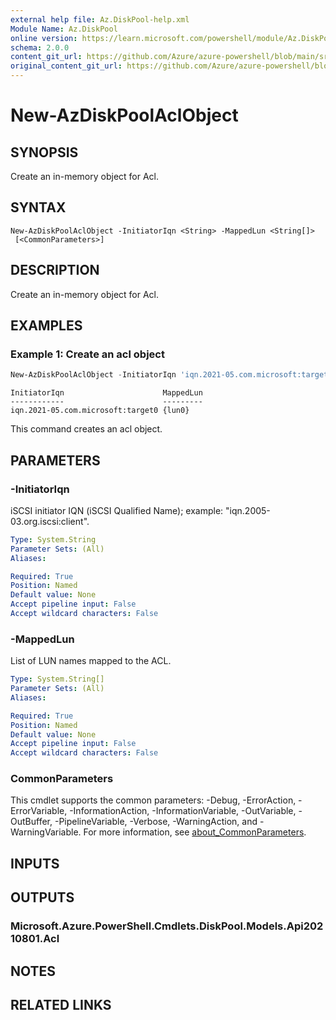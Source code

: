 ```yaml
---
external help file: Az.DiskPool-help.xml
Module Name: Az.DiskPool
online version: https://learn.microsoft.com/powershell/module/Az.DiskPool/new-AzDiskPoolAclObject
schema: 2.0.0
content_git_url: https://github.com/Azure/azure-powershell/blob/main/src/DiskPool/DiskPool/help/New-AzDiskPoolAclObject.md
original_content_git_url: https://github.com/Azure/azure-powershell/blob/main/src/DiskPool/DiskPool/help/New-AzDiskPoolAclObject.md
---
```


# New-AzDiskPoolAclObject

## SYNOPSIS
Create an in-memory object for Acl.

## SYNTAX

```
New-AzDiskPoolAclObject -InitiatorIqn <String> -MappedLun <String[]>
 [<CommonParameters>]
```

## DESCRIPTION
Create an in-memory object for Acl.

## EXAMPLES

### Example 1: Create an acl object
```powershell
New-AzDiskPoolAclObject -InitiatorIqn 'iqn.2021-05.com.microsoft:target0' -MappedLun @('lun0')
```

```output
InitiatorIqn                      MappedLun
------------                      ---------
iqn.2021-05.com.microsoft:target0 {lun0}
```

This command creates an acl object.

## PARAMETERS

### -InitiatorIqn
iSCSI initiator IQN (iSCSI Qualified Name); example: "iqn.2005-03.org.iscsi:client".

```yaml
Type: System.String
Parameter Sets: (All)
Aliases:

Required: True
Position: Named
Default value: None
Accept pipeline input: False
Accept wildcard characters: False
```

### -MappedLun
List of LUN names mapped to the ACL.

```yaml
Type: System.String[]
Parameter Sets: (All)
Aliases:

Required: True
Position: Named
Default value: None
Accept pipeline input: False
Accept wildcard characters: False
```

### CommonParameters
This cmdlet supports the common parameters: -Debug, -ErrorAction, -ErrorVariable, -InformationAction, -InformationVariable, -OutVariable, -OutBuffer, -PipelineVariable, -Verbose, -WarningAction, and -WarningVariable. For more information, see [about_CommonParameters](http://go.microsoft.com/fwlink/?LinkID=113216).

## INPUTS

## OUTPUTS

### Microsoft.Azure.PowerShell.Cmdlets.DiskPool.Models.Api20210801.Acl

## NOTES

## RELATED LINKS
